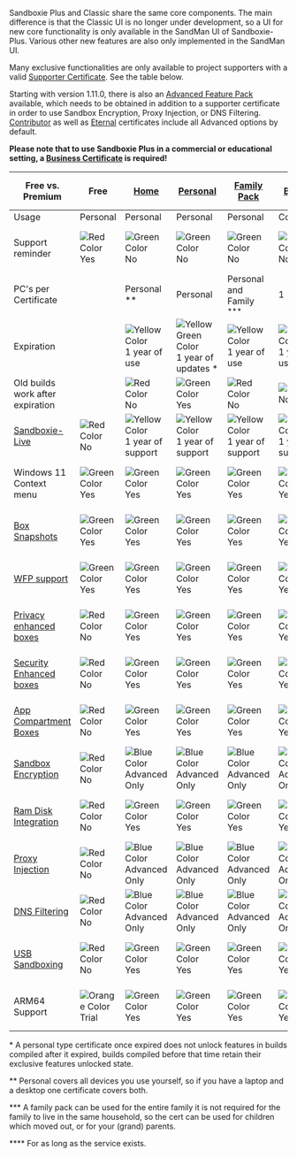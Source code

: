 Sandboxie Plus and Classic share the same core components. The main difference is that the Classic UI is no longer under development, so a UI for new core functionality is only available in the SandMan UI of Sandboxie-Plus. Various other new features are also only implemented in the SandMan UI.

Many exclusive functionalities are only available to project supporters with a valid [Supporter Certificate](https://sandboxie-plus.com/supporter-certificate/). See the table below.

Starting with version 1.11.0, there is also an [Advanced Feature Pack](https://xanasoft.com/product/sandboxie-plus-advanced-upgrade/) available, which needs to be obtained in addition to a supporter certificate in order to use Sandbox Encryption, Proxy Injection, or DNS Filtering. [Contributor](https://sandboxie-plus.com/contribute/) as well as [Eternal](https://xanasoft.com/product/sandboxie-plus-eternal/) certificates include all Advanced options by default.

**Please note that to use Sandboxie Plus in a commercial or educational setting, a [Business Certificate](https://xanasoft.com/product/sandboxie-plus-business-certificate/) is required!**

| Free vs. Premium           											| Free                                            												| [Home](https://xanasoft.com/product/sandboxie-plus-home/)  												| [Personal](https://xanasoft.com/product/sandboxie-plus-personal/)  													| [Family Pack](https://xanasoft.com/product/sandboxie-plus-familypack/)  									| [Business](https://xanasoft.com/product/sandboxie-plus-business/)  										| [Eternal](https://xanasoft.com/product/sandboxie-plus-eternal/)  							 			| Plus vs. Classic  | Free 						                     								 				| Premium                                            													|
|-----------------------------------------------------------------------|-----------------------------------------------------------------------------------------------|-----------------------------------------------------------------------------------------------------------|-----------------------------------------------------------------------------------------------------------------------|-----------------------------------------------------------------------------------------------------------|-----------------------------------------------------------------------------------------------------------|-------------------------------------------------------------------------------------------------------|-------------------|-----------------------------------------------------------------------------------------------|-------------------------------------------------------------------------------------------------------|
| Usage 																| Personal 						 																| Personal                                        															| Personal                                                    															| Personal                                                          										| Commercial                                                        										| Personal                                                    											| 					|	                                                      								 		|                 																						|
| Support reminder 				 										| ![Red Color](https://placeholder.antonshell.me/img?width=15&color_bg=ff0000&text=+) Yes   	| ![Green Color](https://placeholder.antonshell.me/img?width=15&color_bg=7cfc00&text=+) No 					| ![Green Color](https://placeholder.antonshell.me/img?width=15&color_bg=7cfc00&text=+) No   							| ![Green Color](https://placeholder.antonshell.me/img?width=15&color_bg=7cfc00&text=+) No   				| ![Green Color](https://placeholder.antonshell.me/img?width=15&color_bg=7cfc00&text=+) No   				| ![Green Color](https://placeholder.antonshell.me/img?width=15&color_bg=7cfc00&text=+) No    			|                 	| ![Red Color](https://placeholder.antonshell.me/img?width=15&color_bg=ff0000&text=+) Yes 		| ![Green Color](https://placeholder.antonshell.me/img?width=15&color_bg=7cfc00&text=+) No 				|
| PC's per Certificate 			 										|                                                 												| Personal \*\*                                               												| Personal                                                          													| Personal and Family <sup>\*\*\*</sup>                                           							| 1                                                           												| Personal and Family           															 			|                 	|                                                 								 				| As Certified  																						|
| Expiration 					 										|                                                 												| ![Yellow Color](https://placeholder.antonshell.me/img?width=15&color_bg=ffff00&text=+) 1 year of use  	| ![Yellow Green Color](https://placeholder.antonshell.me/img?width=15&color_bg=9acd32&text=+) 1 year of updates \* 	| ![Yellow Color](https://placeholder.antonshell.me/img?width=15&color_bg=ffff00&text=+) 1 year of use  	| ![Yellow Color](https://placeholder.antonshell.me/img?width=15&color_bg=ffff00&text=+) 1 year of use  	| ![Green Color](https://placeholder.antonshell.me/img?width=15&color_bg=7cfc00&text=+) No   			|                 	|                                                 								 				| As Certified  																						|
| Old builds work after expiration 	 									|                                                 												| ![Red Color](https://placeholder.antonshell.me/img?width=15&color_bg=ff0000&text=+) No    				| ![Green Color](https://placeholder.antonshell.me/img?width=15&color_bg=7cfc00&text=+) Yes   							| ![Red Color](https://placeholder.antonshell.me/img?width=15&color_bg=ff0000&text=+) No   					| ![Red Color](https://placeholder.antonshell.me/img?width=15&color_bg=ff0000&text=+) No   					|                                                            								 			|                 	|                                                 								 				| As Certified  																						|
| [Sandboxie-Live](../PlusContent/Sandboxie-Live.md) 					| ![Red Color](https://placeholder.antonshell.me/img?width=15&color_bg=ff0000&text=+) No    	| ![Yellow Color](https://placeholder.antonshell.me/img?width=15&color_bg=ffff00&text=+) 1 year of support  | ![Yellow Color](https://placeholder.antonshell.me/img?width=15&color_bg=ffff00&text=+) 1 year of support  			| ![Yellow Color](https://placeholder.antonshell.me/img?width=15&color_bg=ffff00&text=+) 1 year of support  | ![Yellow Color](https://placeholder.antonshell.me/img?width=15&color_bg=ffff00&text=+) 1 year of support 	| ![Green Color](https://placeholder.antonshell.me/img?width=15&color_bg=7cfc00&text=+) Yes\*\*\*\* 	|                 	| ![Red Color](https://placeholder.antonshell.me/img?width=15&color_bg=ff0000&text=+) No  		| ![Red Color](https://placeholder.antonshell.me/img?width=15&color_bg=ff0000&text=+) No 				|
| Windows 11 Context menu        										| ![Green Color](https://placeholder.antonshell.me/img?width=15&color_bg=7cfc00&text=+) Yes 	| ![Green Color](https://placeholder.antonshell.me/img?width=15&color_bg=7cfc00&text=+) Yes  				| ![Green Color](https://placeholder.antonshell.me/img?width=15&color_bg=7cfc00&text=+) Yes  							| ![Green Color](https://placeholder.antonshell.me/img?width=15&color_bg=7cfc00&text=+) Yes  				| ![Green Color](https://placeholder.antonshell.me/img?width=15&color_bg=7cfc00&text=+) Yes  				| ![Green Color](https://placeholder.antonshell.me/img?width=15&color_bg=7cfc00&text=+) Yes  			|                 	| ![Red Color](https://placeholder.antonshell.me/img?width=15&color_bg=ff0000&text=+) No  		| ![Red Color](https://placeholder.antonshell.me/img?width=15&color_bg=ff0000&text=+) No 				|
| [Box Snapshots](../PlusContent/BoxSnapshots.md)  						| ![Green Color](https://placeholder.antonshell.me/img?width=15&color_bg=7cfc00&text=+) Yes 	| ![Green Color](https://placeholder.antonshell.me/img?width=15&color_bg=7cfc00&text=+) Yes  				| ![Green Color](https://placeholder.antonshell.me/img?width=15&color_bg=7cfc00&text=+) Yes  							| ![Green Color](https://placeholder.antonshell.me/img?width=15&color_bg=7cfc00&text=+) Yes  				| ![Green Color](https://placeholder.antonshell.me/img?width=15&color_bg=7cfc00&text=+) Yes  				| ![Green Color](https://placeholder.antonshell.me/img?width=15&color_bg=7cfc00&text=+) Yes  			|                 	| ![Red Color](https://placeholder.antonshell.me/img?width=15&color_bg=ff0000&text=+) No  		| ![Red Color](https://placeholder.antonshell.me/img?width=15&color_bg=ff0000&text=+) No 				|
| [WFP support](../PlusContent/WFPSupport.md)  							| ![Green Color](https://placeholder.antonshell.me/img?width=15&color_bg=7cfc00&text=+) Yes 	| ![Green Color](https://placeholder.antonshell.me/img?width=15&color_bg=7cfc00&text=+) Yes  				| ![Green Color](https://placeholder.antonshell.me/img?width=15&color_bg=7cfc00&text=+) Yes  							| ![Green Color](https://placeholder.antonshell.me/img?width=15&color_bg=7cfc00&text=+) Yes  				| ![Green Color](https://placeholder.antonshell.me/img?width=15&color_bg=7cfc00&text=+) Yes  				| ![Green Color](https://placeholder.antonshell.me/img?width=15&color_bg=7cfc00&text=+) Yes  			|                 	| ![Red Color](https://placeholder.antonshell.me/img?width=15&color_bg=ff0000&text=+) No  		| ![Yellow Color](https://placeholder.antonshell.me/img?width=15&color_bg=ffff00&text=+) Yes (No UI) 	|
| [Privacy enhanced boxes](../PlusContent/privacy-mode.md)  			| ![Red Color](https://placeholder.antonshell.me/img?width=15&color_bg=ff0000&text=+) No    	| ![Green Color](https://placeholder.antonshell.me/img?width=15&color_bg=7cfc00&text=+) Yes  				| ![Green Color](https://placeholder.antonshell.me/img?width=15&color_bg=7cfc00&text=+) Yes  							| ![Green Color](https://placeholder.antonshell.me/img?width=15&color_bg=7cfc00&text=+) Yes  				| ![Green Color](https://placeholder.antonshell.me/img?width=15&color_bg=7cfc00&text=+) Yes  				| ![Green Color](https://placeholder.antonshell.me/img?width=15&color_bg=7cfc00&text=+) Yes  			|                 	| ![Red Color](https://placeholder.antonshell.me/img?width=15&color_bg=ff0000&text=+) No  		| ![Yellow Color](https://placeholder.antonshell.me/img?width=15&color_bg=ffff00&text=+) Yes (No UI) 	|
| [Security Enhanced boxes](../PlusContent/security-mode.md)  			| ![Red Color](https://placeholder.antonshell.me/img?width=15&color_bg=ff0000&text=+) No    	| ![Green Color](https://placeholder.antonshell.me/img?width=15&color_bg=7cfc00&text=+) Yes  				| ![Green Color](https://placeholder.antonshell.me/img?width=15&color_bg=7cfc00&text=+) Yes  							| ![Green Color](https://placeholder.antonshell.me/img?width=15&color_bg=7cfc00&text=+) Yes  				| ![Green Color](https://placeholder.antonshell.me/img?width=15&color_bg=7cfc00&text=+) Yes  				| ![Green Color](https://placeholder.antonshell.me/img?width=15&color_bg=7cfc00&text=+) Yes  			|                 	| ![Red Color](https://placeholder.antonshell.me/img?width=15&color_bg=ff0000&text=+) No  		| ![Yellow Color](https://placeholder.antonshell.me/img?width=15&color_bg=ffff00&text=+) Yes (No UI) 	|
| [App Compartment Boxes](../PlusContent/compartment-mode.md) 			| ![Red Color](https://placeholder.antonshell.me/img?width=15&color_bg=ff0000&text=+) No    	| ![Green Color](https://placeholder.antonshell.me/img?width=15&color_bg=7cfc00&text=+) Yes  				| ![Green Color](https://placeholder.antonshell.me/img?width=15&color_bg=7cfc00&text=+) Yes  							| ![Green Color](https://placeholder.antonshell.me/img?width=15&color_bg=7cfc00&text=+) Yes  				| ![Green Color](https://placeholder.antonshell.me/img?width=15&color_bg=7cfc00&text=+) Yes  				| ![Green Color](https://placeholder.antonshell.me/img?width=15&color_bg=7cfc00&text=+) Yes  			|                 	| ![Red Color](https://placeholder.antonshell.me/img?width=15&color_bg=ff0000&text=+) No  		| ![Yellow Color](https://placeholder.antonshell.me/img?width=15&color_bg=ffff00&text=+) Yes (No UI) 	|
| [Sandbox Encryption](../PlusContent/BoxEncryption.md)  				| ![Red Color](https://placeholder.antonshell.me/img?width=15&color_bg=ff0000&text=+) No    	| ![Blue Color](https://placeholder.antonshell.me/img?width=15&color_bg=00bfff&text=+) Advanced Only  		| ![Blue Color](https://placeholder.antonshell.me/img?width=15&color_bg=00bfff&text=+) Advanced Only  					| ![Blue Color](https://placeholder.antonshell.me/img?width=15&color_bg=00bfff&text=+) Advanced Only  		| ![Blue Color](https://placeholder.antonshell.me/img?width=15&color_bg=00bfff&text=+) Advanced Only  		| ![Green Color](https://placeholder.antonshell.me/img?width=15&color_bg=7cfc00&text=+) Yes  			|                 	| ![Red Color](https://placeholder.antonshell.me/img?width=15&color_bg=ff0000&text=+) No  		| ![Red Color](https://placeholder.antonshell.me/img?width=15&color_bg=ff0000&text=+) No 				|
| [Ram Disk Integration](../PlusContent/RamDiskSupport.md)  			| ![Red Color](https://placeholder.antonshell.me/img?width=15&color_bg=ff0000&text=+) No    	| ![Green Color](https://placeholder.antonshell.me/img?width=15&color_bg=7cfc00&text=+) Yes  				| ![Green Color](https://placeholder.antonshell.me/img?width=15&color_bg=7cfc00&text=+) Yes  							| ![Green Color](https://placeholder.antonshell.me/img?width=15&color_bg=7cfc00&text=+) Yes  				| ![Green Color](https://placeholder.antonshell.me/img?width=15&color_bg=7cfc00&text=+) Yes  				| ![Green Color](https://placeholder.antonshell.me/img?width=15&color_bg=7cfc00&text=+) Yes  			|                 	| ![Red Color](https://placeholder.antonshell.me/img?width=15&color_bg=ff0000&text=+) No  		| ![Yellow Color](https://placeholder.antonshell.me/img?width=15&color_bg=ffff00&text=+) Yes (No UI) 	|
| [Proxy Injection](../PlusContent/ProxySupport.md)  					| ![Red Color](https://placeholder.antonshell.me/img?width=15&color_bg=ff0000&text=+) No    	| ![Blue Color](https://placeholder.antonshell.me/img?width=15&color_bg=00bfff&text=+) Advanced Only  		| ![Blue Color](https://placeholder.antonshell.me/img?width=15&color_bg=00bfff&text=+) Advanced Only  					| ![Blue Color](https://placeholder.antonshell.me/img?width=15&color_bg=00bfff&text=+) Advanced Only  		| ![Blue Color](https://placeholder.antonshell.me/img?width=15&color_bg=00bfff&text=+) Advanced Only  		| ![Green Color](https://placeholder.antonshell.me/img?width=15&color_bg=7cfc00&text=+) Yes  			|                 	| ![Red Color](https://placeholder.antonshell.me/img?width=15&color_bg=ff0000&text=+) No  		| ![Yellow Color](https://placeholder.antonshell.me/img?width=15&color_bg=ffff00&text=+) Yes (No UI) 	|
| [DNS Filtering](../PlusContent/DNSFilter.md)  						| ![Red Color](https://placeholder.antonshell.me/img?width=15&color_bg=ff0000&text=+) No    	| ![Blue Color](https://placeholder.antonshell.me/img?width=15&color_bg=00bfff&text=+) Advanced Only  		| ![Blue Color](https://placeholder.antonshell.me/img?width=15&color_bg=00bfff&text=+) Advanced Only  					| ![Blue Color](https://placeholder.antonshell.me/img?width=15&color_bg=00bfff&text=+) Advanced Only  		| ![Blue Color](https://placeholder.antonshell.me/img?width=15&color_bg=00bfff&text=+) Advanced Only  		| ![Green Color](https://placeholder.antonshell.me/img?width=15&color_bg=7cfc00&text=+) Yes  			|                 	| ![Red Color](https://placeholder.antonshell.me/img?width=15&color_bg=ff0000&text=+) No  		| ![Yellow Color](https://placeholder.antonshell.me/img?width=15&color_bg=ffff00&text=+) Yes (No UI) 	|
| [USB Sandboxing](../PlusContent/USBSandboxing.md)  					| ![Red Color](https://placeholder.antonshell.me/img?width=15&color_bg=ff0000&text=+) No    	| ![Green Color](https://placeholder.antonshell.me/img?width=15&color_bg=7cfc00&text=+) Yes  				| ![Green Color](https://placeholder.antonshell.me/img?width=15&color_bg=7cfc00&text=+) Yes  							| ![Green Color](https://placeholder.antonshell.me/img?width=15&color_bg=7cfc00&text=+) Yes  				| ![Green Color](https://placeholder.antonshell.me/img?width=15&color_bg=7cfc00&text=+) Yes  				| ![Green Color](https://placeholder.antonshell.me/img?width=15&color_bg=7cfc00&text=+) Yes  			|                 	| ![Red Color](https://placeholder.antonshell.me/img?width=15&color_bg=ff0000&text=+) No  		| ![Red Color](https://placeholder.antonshell.me/img?width=15&color_bg=ff0000&text=+) No 				|
| ARM64 Support                                							| ![Orange Color](https://placeholder.antonshell.me/img?width=15&color_bg=ffa500&text=+) Trial 	| ![Green Color](https://placeholder.antonshell.me/img?width=15&color_bg=00ff00&text=+) Yes  				| ![Green Color](https://placeholder.antonshell.me/img?width=15&color_bg=00ff00&text=+) Yes  							| ![Green Color](https://placeholder.antonshell.me/img?width=15&color_bg=00ff00&text=+) Yes  				| ![Green Color](https://placeholder.antonshell.me/img?width=15&color_bg=00ff00&text=+) Yes  				| ![Green Color](https://placeholder.antonshell.me/img?width=15&color_bg=00ff00&text=+) Yes  			|                   | ![Red Color](https://placeholder.antonshell.me/img?width=15&color_bg=ff0000&text=+) No 		| ![Red Color](https://placeholder.antonshell.me/img?width=15&color_bg=ff0000&text=+) No 				|

\* A personal type certificate once expired does not unlock features in builds compiled after it expired, builds compiled before that time retain their exclusive features unlocked state.

\*\* Personal covers all devices you use yourself, so if you have a laptop and a desktop one certificate covers both.

\*\*\* A family pack can be used for the entire family it is not required for the family to live in the same household, so the cert can be used for children which moved out, or for your (grand) parents.

\*\*\*\* For as long as the service exists.
